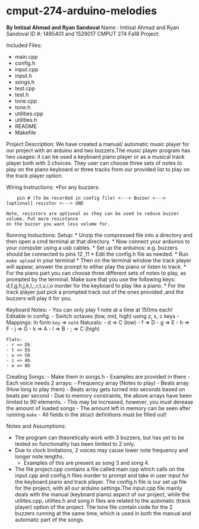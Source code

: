 # cmput-274-arduino-melodies
**By Imtisal Ahmad and Ryan Sandoval**
Name : Imtisal Ahmad and Ryan Sandoval
ID #: 1495401 and  1529017
CMPUT 274 Fa18
Project:

Included Files:
   * main.cpp
   * config.h
   * input.cpp
   * input.h
   * songs.h
   * test.cpp
   * test.h
   * tone.cpp
   * tone.h
   * utilities.cpp
   * utilities.h
   * README
   * Makefile

Project Description:
We have created a manual/ automatic music player for our project with an arduino and two buzzers.The music player program has two usages: it can be used a 
keyboard piano player or as a musical track player both with 3 choices. They user can choose three sets of notes to play on the piano keyboard or three tracks from our provided list to play on the track player option.

Wiring Instructions:
   *For any buzzers:
    
        pin # (To be recorded in config file) <---> Buzzer <---> [optional] resistor <---> GND
    
    Note, resistors are optional as they can be used to reduce buzzer volume. Put more resistance
    on the buzzer you want less volume for.

Running Instuctions:
    Setup:
    * Unzip the compressed file into a directory and then open a cmd terminal at that
        directory.
    * Now connect your arduinos to your computer using a usb cables.
    * Set up the arduinos: e.g. buzzers should be connected to pins 12 ,11
    * Edit the config.h file as needed.
    * Run `make upload` in your terminal
    * Then on the terminal window the track player will appear, answer the prompt to either play the piano or listen to track. 
    * For the piano part you can choose three different sets of notes to play, as prompted by the terminal. Make sure that you use the 
    following keys: d,f,g,h,j,k,l,;,r,t,u,i,o inorder for the keyboard to play like a piano.
    * For the track player just pick a prompted track out of the ones provided ,and the buzzers will play it for you.

Keyboard Notes:
    - You can only play 1 note at a time at 150ms each! Editable in config.
    - Switch octaves (low, mid, high) using z, x, c keys
    - Mappings:
    In form `key` => `note`
    Naturals:
    - d => C (low)
    - f => D
    - g => E
    - h => F
    - j => G
    - k => A
    - l => B
    - ; => C (high)

    Flats:
    - r => Db
    - t => Eb
    - u => Gb
    - i => Ab
    - o => Bb

Creating Songs:
    - Make them in songs.h
    - Examples are provided in there
    - Each voice needs 2 arrays:
        - Frequency array (Notes to play)
        - Beats array (How long to play them)
            - Beats array gets turned into seconds based on beats per second
    - Due to memory constraints, the above arrays have been limited to 90 elements.
    - This may be increased, however, you must derease the amount of loaded songs
    - The amount left in memory can be seen after running `make`
    - All fields in the struct definitions must be filled out!

Notes and Assumptions:

   * The program can theoretically work with 3 buzzers, but has yet to be tested so functionality has
   been limited to 2 only.
   * Due to clock limitations, 2 voices may cause lower note frequency and longer note lengths.
        - Examples of this are present as song 3 and song 4.
   * The file project.cpp contains a file called main.cpp which calls on the input.cpp and config.h files inorder to prompt and take in user input for the keyboard piano and track player. The config.h file is our set up file for the project, with all our arduino settings.The input.cpp file mainly deals with the manual (keyboard piano) aspect of our project, while the utilites.cpp, utilites.h  and song.h files are related to the automatic (track player) option of the project. The tone file contain code for the 2 buzzers running at the same time, which is used in both the manual and automatic part of the songs.



